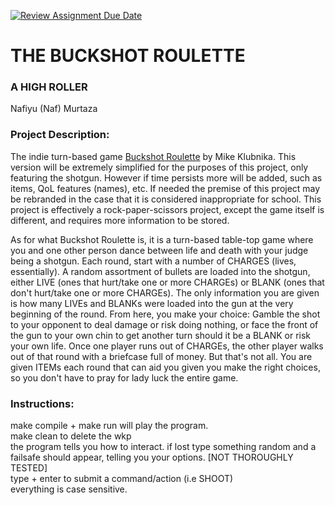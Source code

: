 [![Review Assignment Due Date](https://classroom.github.com/assets/deadline-readme-button-22041afd0340ce965d47ae6ef1cefeee28c7c493a6346c4f15d667ab976d596c.svg)](https://classroom.github.com/a/Vh67aNdh)
# THE BUCKSHOT ROULETTE

### A HIGH ROLLER

Nafiyu (Naf) Murtaza
       
### Project Description:

The indie turn-based game [Buckshot Roulette](https://store.steampowered.com/app/2835570/Buckshot_Roulette/) by Mike Klubnika. This version will be extremely simplified for the purposes of this project, only featuring the shotgun. However if time persists more will be added, such as items, QoL features (names), etc. If needed the premise of this project may be rebranded in the case that it is considered inappropriate for school. This project is effectively a rock-paper-scissors project, except the game itself is different, and requires more information to be stored.  

As for what Buckshot Roulette is, it is a turn-based table-top game where you and one other person dance between life and death with your judge being a shotgun. Each round, start with a number of CHARGES (lives, essentially). A random assortment of bullets are loaded into the shotgun, either LIVE (ones that hurt/take one or more CHARGEs) or BLANK (ones that don't hurt/take one or more CHARGEs). The only information you are given is how many LIVEs and BLANKs were loaded into the gun at the very beginning of the round. From here, you make your choice: Gamble the shot to your opponent to deal damage or risk doing nothing, or face the front of the gun to your own chin to get another turn should it be a BLANK or risk your own life. Once one player runs out of CHARGEs, the other player walks out of that round with a briefcase full of money. But that's not all. You are given ITEMs each round that can aid you given you make the right choices, so you don't have to pray for lady luck the entire game.
  
### Instructions:

make compile + make run will play the program.  
make clean to delete the wkp  
the program tells you how to interact. if lost type something random and a failsafe should appear, telling you your options. [NOT THOROUGHLY TESTED]  
type + enter to submit a command/action (i.e SHOOT)  
everything is case sensitive.
